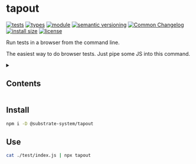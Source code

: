 # tapout
[![tests](https://img.shields.io/github/actions/workflow/status/susbtrate-system/tapout/nodejs.yml?style=flat-square)](https://github.com/susbtrate-system/tapout/actions/workflows/nodejs.yml)
[![types](https://img.shields.io/npm/types/@substrate-system/tapout?style=flat-square)](README.md)
[![module](https://img.shields.io/badge/module-ESM%2FCJS-blue?style=flat-square)](README.md)
[![semantic versioning](https://img.shields.io/badge/semver-2.0.0-blue?logo=semver&style=flat-square)](https://semver.org/)
[![Common Changelog](https://nichoth.github.io/badge/common-changelog.svg)](./CHANGELOG.md)
[![install size](https://flat.badgen.net/packagephobia/install/@substrate-system/tapout)](https://packagephobia.com/result?p=@substrate-system/tapout)
[![license](https://img.shields.io/badge/license-Big_Time-blue?style=flat-square)](LICENSE)


Run tests in a browser from the command line.

The easiest way to do browser tests. Just pipe some JS into this command.

<details><summary><h2>Contents</h2></summary>
<!-- toc -->
</details>

## Install

```sh
npm i -D @substrate-system/tapout
```

## Use

```sh
cat ./test/index.js | npx tapout
```
